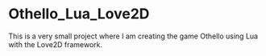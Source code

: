 # Othello_Lua_Love2D
This is a very small project where I am creating the game Othello using Lua with the Love2D framework.

